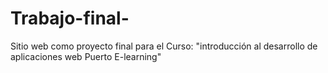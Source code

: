 # Trabajo-final-
Sitio web como proyecto final para el Curso: "introducción al desarrollo de aplicaciones web Puerto E-learning"
